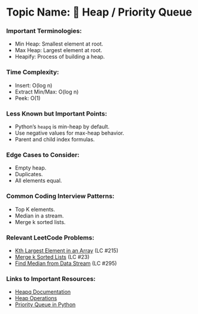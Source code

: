 # Topic Name: 🔺 Heap / Priority Queue

### Important Terminologies:
- Min Heap: Smallest element at root.
- Max Heap: Largest element at root.
- Heapify: Process of building a heap.

### Time Complexity:
- Insert: O(log n)
- Extract Min/Max: O(log n)
- Peek: O(1)

### Less Known but Important Points:
- Python’s `heapq` is min-heap by default.
- Use negative values for max-heap behavior.
- Parent and child index formulas.

### Edge Cases to Consider:
- Empty heap.
- Duplicates.
- All elements equal.

### Common Coding Interview Patterns:
- Top K elements.
- Median in a stream.
- Merge k sorted lists.

### Relevant LeetCode Problems:
- [Kth Largest Element in an Array](https://leetcode.com/problems/kth-largest-element-in-an-array/) (LC #215)
- [Merge k Sorted Lists](https://leetcode.com/problems/merge-k-sorted-lists/) (LC #23)
- [Find Median from Data Stream](https://leetcode.com/problems/find-median-from-data-stream/) (LC #295)

### Links to Important Resources:
- [Heapq Documentation](https://docs.python.org/3/library/heapq.html)
- [Heap Operations](https://www.geeksforgeeks.org/heap-data-structure/)
- [Priority Queue in Python](https://realpython.com/python-priority-queues/)